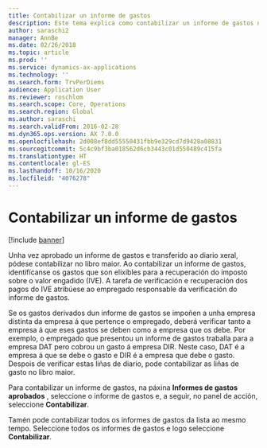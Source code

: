 ```yaml
---
title: Contabilizar un informe de gastos
description: Este tema explica como contabilizar un informe de gastos no libro maior.
author: saraschi2
manager: AnnBe
ms.date: 02/26/2018
ms.topic: article
ms.prod: ''
ms.service: dynamics-ax-applications
ms.technology: ''
ms.search.form: TrvPerDiems
audience: Application User
ms.reviewer: roschlom
ms.search.scope: Core, Operations
ms.search.region: Global
ms.author: saraschi
ms.search.validFrom: 2016-02-28
ms.dyn365.ops.version: AX 7.0.0
ms.openlocfilehash: 2d008ef8dd55550431fbb9e329cd7d9428a08831
ms.sourcegitcommit: 5c4c9bf3ba018562d6cb3443c01d550489c415fa
ms.translationtype: HT
ms.contentlocale: gl-ES
ms.lasthandoff: 10/16/2020
ms.locfileid: "4076278"
---
```

# <a name="post-an-expense-report"></a>Contabilizar un informe de gastos

[!include [banner](../includes/banner.md)]

Unha vez aprobado un informe de gastos e transferido ao diario xeral, pódese contabilizar no libro maior. Ao contabilizar un informe de gastos, identifícanse os gastos que son elixibles para a recuperación do imposto sobre o valor engadido (IVE). A tarefa de verificación e recuperación dos pagos do IVE atribúese ao empregado responsable da verificación do informe de gastos.

Se os gastos derivados dun informe de gastos se impoñen a unha empresa distinta da empresa á que pertence o empregado, deberá verificar tanto a empresa á que eses gastos se deben como a empresa que os debe. Por exemplo, o empregado que presentou un informe de gastos traballa para a empresa DAT pero cobrou un gasto á empresa DIR. Neste caso, DAT é a empresa á que se debe o gasto e DIR é a empresa que debe o gasto. Despois de verificar estas liñas de diario, pode contabilizar as liñas de gasto no libro maior.

Para contabilizar un informe de gastos, na páxina **Informes de gastos aprobados** , seleccione o informe de gastos e, a seguir, no panel de acción, seleccione **Contabilizar**.

Tamén pode contabilizar todos os informes de gastos da lista ao mesmo tempo. Seleccione todos os informes de gastos e logo seleccione **Contabilizar**.
